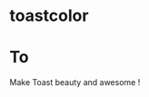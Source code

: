 # toastcolor

<!DOCTYPE html>
<html>
<body>

<h1>To</h1>
<p>Make Toast beauty and awesome !</p>

</body>
</html>
